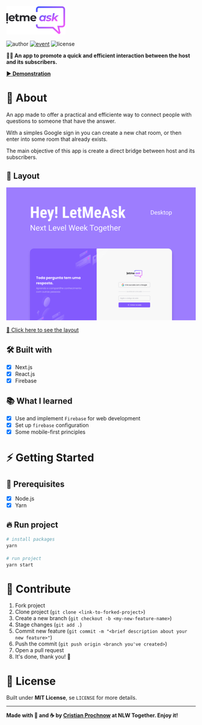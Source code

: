 ![logo]

![author] [![event]][event-url] ![license]

 **🙋‍♂️ An app to promote a quick and efficient interaction between the host and its subscribers.**

 **[▶ Demonstration][demo]**

# 📖 About

 An app made to offer a practical and efficiente way to connect people with questions to someone that have the answer.

 With a simples Google sign in you can create a new chat room, or then enter into some room that already exists.

 The main objective of this app is create a direct bridge between host and its subscribers.

 ## 🎨 Layout
 ![layout]

 [🔗 Click here to see the layout][layout-url]

 ## 🛠 Built with
 - [x] Next.js
 - [x] React.js
 - [x] Firebase

 ## 📚 What I learned
 - [x] Use and implement `Firebase` for web development
 - [x] Set up `firebase` configuration
 - [x] Some mobile-first principles

# ⚡ Getting Started
 ## 🧰 Prerequisites
 - [x] Node.js
 - [x] Yarn
 ## 🔥 Run project
 ```bash
 # install packages
 yarn

 # run project
 yarn start
 ```

# 💪 Contribute
1. Fork project
2. Clone project (`git clone <link-to-forked-project>`)
3. Create a new branch (`git checkout -b <my-new-feature-name>`)
4. Stage changes (`git add .`)
5. Commit new feature (`git commit -m "<brief description about your new feature>"`)
6. Push the commit (`git push origin <branch you've created>`)
7. Open a pull request
8. It's done, thank you! 🎉

# 📜 License

 Built under **MIT License**, se `LICENSE` for more details.

---
**Made with 💜 and ☕ by [Cristian Prochnow][github] at NLW Together. Enjoy it!**

[logo]: ./.github/logo.png
[license]: https://img.shields.io/static/v1?label=license&message=MIT&color=835AFD&style=plastic
[author]: https://img.shields.io/static/v1?label=author&message=cristianprochnow&color=835AFD&style=plastic
[event]: https://img.shields.io/static/v1?label=event&message=NextLevelWeekTogether&color=835AFD&style=plastic
[event-url]: https://nextlevelweek.com/
[github]: https//github.com/cristianprochnow
[layout]: ./.github/thumbnail.png
[layout-url]: https://www.figma.com/file/2B7Naq0YAR24BIkCR1HFIQ/Hey-LetMeAsk-Copy?node-id=45%3A29835
[demo]: https://hey-letmeask.vercel.app/
